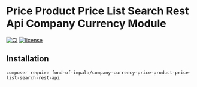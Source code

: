 # Price Product Price List Search Rest Api Company Currency Module
[![CI](https://github.com/fond-of-impala/company-currency-price-product-price-list-search-rest-api/actions/workflows/main.yml/badge.svg)](https://github.com/fond-of-impala/company-currency-price-product-price-list-search-rest-api/actions/workflows/main.yml)
[![license](https://img.shields.io/github/license/fond-of-impala/company-currency-price-product-price-list-search-rest-api.svg)](https://packagist.org/packages/fond-of-impala/company-currency-price-product-price-list-search-rest-api)

## Installation

```
composer require fond-of-impala/company-currency-price-product-price-list-search-rest-api
```
